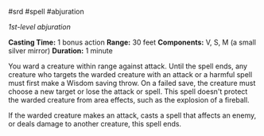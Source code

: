  #srd #spell #abjuration 

*1st-level abjuration*

**Casting Time:** 1 bonus action
**Range:** 30 feet
**Components:** V, S, M (a small silver mirror)
**Duration:** 1 minute

You ward a creature within range against attack. Until the spell ends, any creature who targets the warded creature with an attack or a harmful spell must first make a Wisdom saving throw. On a failed save, the creature must choose a new target or lose the attack or spell. This spell doesn't protect the warded creature from area effects, such as the explosion of a fireball.

If the warded creature makes an attack, casts a spell that affects an enemy, or deals damage to another creature, this spell ends.
